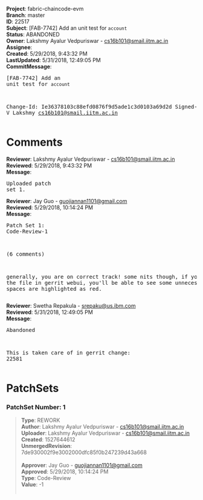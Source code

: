 <strong>Project</strong>: fabric-chaincode-evm<br><strong>Branch</strong>: master<br><strong>ID</strong>: 22517<br><strong>Subject</strong>: [FAB-7742] Add an unit test for `account`<br><strong>Status</strong>: ABANDONED<br><strong>Owner</strong>: Lakshmy Ayalur Vedpuriswar - cs16b101@smail.iitm.ac.in<br><strong>Assignee</strong>:<br><strong>Created</strong>: 5/29/2018, 9:43:32 PM<br><strong>LastUpdated</strong>: 5/31/2018, 12:49:05 PM<br><strong>CommitMessage</strong>:<br><pre>[FAB-7742] Add an unit test for `account`

Change-Id: Ie36378103c88efd0876f9d5ade1c3d0103a69d2d
Signed-off-by: A V Lakshmy <cs16b101@smail.iitm.ac.in>
</pre><h1>Comments</h1><strong>Reviewer</strong>: Lakshmy Ayalur Vedpuriswar - cs16b101@smail.iitm.ac.in<br><strong>Reviewed</strong>: 5/29/2018, 9:43:32 PM<br><strong>Message</strong>: <pre>Uploaded patch set 1.</pre><strong>Reviewer</strong>: Jay Guo - guojiannan1101@gmail.com<br><strong>Reviewed</strong>: 5/29/2018, 10:14:24 PM<br><strong>Message</strong>: <pre>Patch Set 1: Code-Review-1

(6 comments)

generally, you are on correct track!
some nits though, if you open the file in gerrit webui, you'll be able to see some unnecessary white spaces are highlighted as red.</pre><strong>Reviewer</strong>: Swetha Repakula - srepaku@us.ibm.com<br><strong>Reviewed</strong>: 5/31/2018, 12:49:05 PM<br><strong>Message</strong>: <pre>Abandoned

This is taken care of in gerrit change: 22581</pre><h1>PatchSets</h1><h3>PatchSet Number: 1</h3><blockquote><strong>Type</strong>: REWORK<br><strong>Author</strong>: Lakshmy Ayalur Vedpuriswar - cs16b101@smail.iitm.ac.in<br><strong>Uploader</strong>: Lakshmy Ayalur Vedpuriswar - cs16b101@smail.iitm.ac.in<br><strong>Created</strong>: 1527644612<br><strong>UnmergedRevision</strong>: 7de930002f9e3002000dfc85f0b247239d43a668<br><br><strong>Approver</strong>: Jay Guo - guojiannan1101@gmail.com<br><strong>Approved</strong>: 5/29/2018, 10:14:24 PM<br><strong>Type</strong>: Code-Review<br><strong>Value</strong>: -1<br><br></blockquote>